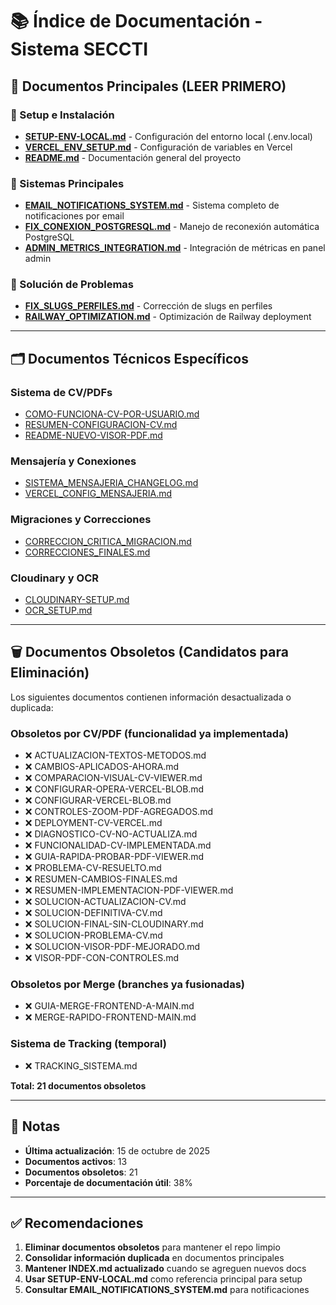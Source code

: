 # 📚 Índice de Documentación - Sistema SECCTI

## 📖 Documentos Principales (LEER PRIMERO)

### 🚀 Setup e Instalación
- **[SETUP-ENV-LOCAL.md](SETUP-ENV-LOCAL.md)** - Configuración del entorno local (.env.local)
- **[VERCEL_ENV_SETUP.md](VERCEL_ENV_SETUP.md)** - Configuración de variables en Vercel
- **[README.md](README.md)** - Documentación general del proyecto

### 🔧 Sistemas Principales
- **[EMAIL_NOTIFICATIONS_SYSTEM.md](EMAIL_NOTIFICATIONS_SYSTEM.md)** - Sistema completo de notificaciones por email
- **[FIX_CONEXION_POSTGRESQL.md](FIX_CONEXION_POSTGRESQL.md)** - Manejo de reconexión automática PostgreSQL
- **[ADMIN_METRICS_INTEGRATION.md](ADMIN_METRICS_INTEGRATION.md)** - Integración de métricas en panel admin

### 🐛 Solución de Problemas
- **[FIX_SLUGS_PERFILES.md](FIX_SLUGS_PERFILES.md)** - Corrección de slugs en perfiles
- **[RAILWAY_OPTIMIZATION.md](RAILWAY_OPTIMIZATION.md)** - Optimización de Railway deployment

---

## 🗂️ Documentos Técnicos Específicos

### Sistema de CV/PDFs
- [COMO-FUNCIONA-CV-POR-USUARIO.md](COMO-FUNCIONA-CV-POR-USUARIO.md)
- [RESUMEN-CONFIGURACION-CV.md](RESUMEN-CONFIGURACION-CV.md)
- [README-NUEVO-VISOR-PDF.md](README-NUEVO-VISOR-PDF.md)

### Mensajería y Conexiones
- [SISTEMA_MENSAJERIA_CHANGELOG.md](SISTEMA_MENSAJERIA_CHANGELOG.md)
- [VERCEL_CONFIG_MENSAJERIA.md](VERCEL_CONFIG_MENSAJERIA.md)

### Migraciones y Correcciones
- [CORRECCION_CRITICA_MIGRACION.md](CORRECCION_CRITICA_MIGRACION.md)
- [CORRECCIONES_FINALES.md](CORRECCIONES_FINALES.md)

### Cloudinary y OCR
- [CLOUDINARY-SETUP.md](CLOUDINARY-SETUP.md)
- [OCR_SETUP.md](OCR_SETUP.md)

---

## 🗑️ Documentos Obsoletos (Candidatos para Eliminación)

Los siguientes documentos contienen información desactualizada o duplicada:

### Obsoletos por CV/PDF (funcionalidad ya implementada)
- ❌ ACTUALIZACION-TEXTOS-METODOS.md
- ❌ CAMBIOS-APLICADOS-AHORA.md
- ❌ COMPARACION-VISUAL-CV-VIEWER.md
- ❌ CONFIGURAR-OPERA-VERCEL-BLOB.md
- ❌ CONFIGURAR-VERCEL-BLOB.md
- ❌ CONTROLES-ZOOM-PDF-AGREGADOS.md
- ❌ DEPLOYMENT-CV-VERCEL.md
- ❌ DIAGNOSTICO-CV-NO-ACTUALIZA.md
- ❌ FUNCIONALIDAD-CV-IMPLEMENTADA.md
- ❌ GUIA-RAPIDA-PROBAR-PDF-VIEWER.md
- ❌ PROBLEMA-CV-RESUELTO.md
- ❌ RESUMEN-CAMBIOS-FINALES.md
- ❌ RESUMEN-IMPLEMENTACION-PDF-VIEWER.md
- ❌ SOLUCION-ACTUALIZACION-CV.md
- ❌ SOLUCION-DEFINITIVA-CV.md
- ❌ SOLUCION-FINAL-SIN-CLOUDINARY.md
- ❌ SOLUCION-PROBLEMA-CV.md
- ❌ SOLUCION-VISOR-PDF-MEJORADO.md
- ❌ VISOR-PDF-CON-CONTROLES.md

### Obsoletos por Merge (branches ya fusionadas)
- ❌ GUIA-MERGE-FRONTEND-A-MAIN.md
- ❌ MERGE-RAPIDO-FRONTEND-MAIN.md

### Sistema de Tracking (temporal)
- ❌ TRACKING_SISTEMA.md

**Total: 21 documentos obsoletos**

---

## 📝 Notas

- **Última actualización**: 15 de octubre de 2025
- **Documentos activos**: 13
- **Documentos obsoletos**: 21
- **Porcentaje de documentación útil**: 38%

---

## ✅ Recomendaciones

1. **Eliminar documentos obsoletos** para mantener el repo limpio
2. **Consolidar información duplicada** en documentos principales
3. **Mantener INDEX.md actualizado** cuando se agreguen nuevos docs
4. **Usar SETUP-ENV-LOCAL.md** como referencia principal para setup
5. **Consultar EMAIL_NOTIFICATIONS_SYSTEM.md** para notificaciones
